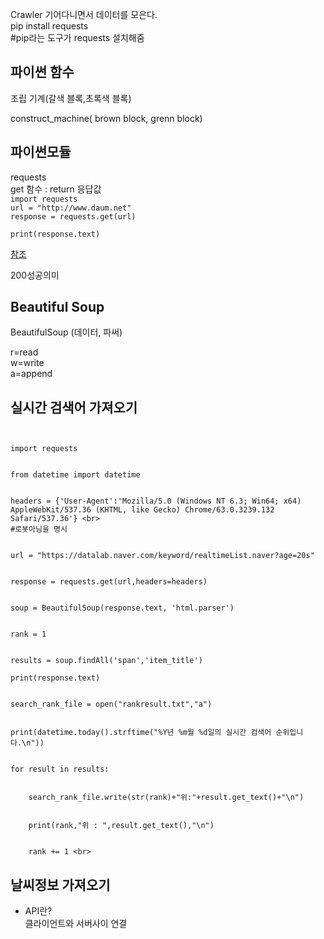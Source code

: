 Crawler 기어다니면서 데이터를 모은다.<br>
pip install requests <br>
#pip라는 도구가 requests 설치해줌<br>


## 파이썬 함수

조립 기계(갈색 블록,초록색 블록)

construct_machine( brown block, grenn block)

## 파이썬모듈

requests<br>
get 함수 : return 응답값<br>
`import requests `<br>
`url = "http://www.daum.net"` <br>
`response = requests.get(url)` <br>

` print(response.text) `<br>

[참조](https://docs.python-requests.org/en/master/api/#requests.Response)


200성공의미

## Beautiful Soup <br>
BeautifulSoup (데이터, 파써) <br>


r=read <br>
w=write <br>
a=append <br>

## 실시간 검색어 가져오기<br>

```from bs4 import BeautifulSoup


import requests


from datetime import datetime


headers = {'User-Agent':'Mozilla/5.0 (Windows NT 6.3; Win64; x64) AppleWebKit/537.36 (KHTML, like Gecko) Chrome/63.0.3239.132 Safari/537.36'} <br>
#로봇아님을 명시


url = "https://datalab.naver.com/keyword/realtimeList.naver?age=20s"


response = requests.get(url,headers=headers)


soup = BeautifulSoup(response.text, 'html.parser')


rank = 1


results = soup.findAll('span','item_title')

print(response.text)


search_rank_file = open("rankresult.txt","a")


print(datetime.today().strftime("%Y년 %m월 %d일의 실시간 검색어 순위입니다.\n"))


for result in results:


    search_rank_file.write(str(rank)+"위:"+result.get_text()+"\n")
    
    
    print(rank,"위 : ",result.get_text(),"\n")
    
    
    rank += 1 <br> 
 ```
    
    
    

## 날씨정보 가져오기 
 * API란? <br>
 클라이언트와 서버사이 연결
 
    
    

